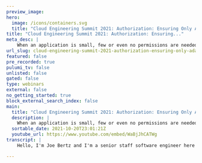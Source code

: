 ```yaml
---
preview_image:
hero:
  image: /icons/containers.svg
  title: "Cloud Engineering Summit 2021: Authorization: Ensuring Only Ada Can Access Her Files"
title: "Cloud Engineering Summit 2021: Authorization: Ensuring..."
meta_desc: |
    When an application is small, few or even no permissions are needed.  However, as they grow larger, it is common to have increasingly complex permi...
url_slug: cloud-engineering-summit-2021-authorization-ensuring-only-ada-can-access-her-files
featured: false
pre_recorded: true
pulumi_tv: false
unlisted: false
gated: false
type: webinars
external: false
no_getting_started: true
block_external_search_index: false
main:
  title: "Cloud Engineering Summit 2021: Authorization: Ensuring Only Ada Can Access Her Files"
  description: |
    When an application is small, few or even no permissions are needed.  However, as they grow larger, it is common to have increasingly complex permissions models.  While things are still small, it's easy to meet these needs through something built in-house, but as they become more complex, a better model is often needed.  The world of authorization solves precisely this problem.  There are several common models, including ACLs, RBAC, and ABAC, which work well for different use-cases.  In addition, there are several higher level architectures for implementing one of these as well as a number of different products available.  In this talk, I will discuss a high level overview of the authorization landscape.  I will then delve into more depth about how we approached this problem at both Box and Split and some of the things we considered.  I will include the pros and cons for the various options with regards to our use-cases and what we ultimately chose to do.  Talk by: Joy Ebertz
  sortable_date: 2021-10-20T23:01:21Z
  youtube_url: https://www.youtube.com/embed/WaBjJhCATWg
transcript: |
    Hello, I'm Joe Bertz and I'm a senior staff software engineer here at Split. And today I'm gonna be talking a little bit about authorization. But before we get too much into that, first of all, who am I, I like to write, I write about both running and text stuff so you can find my stuff on medium. I've worked at uh box for quite a while as well as Microsoft, a super tiny startup. And currently at Split, I'm a backend engineer. I work mostly in Java these days, but I've done a few other things. I've spent time at both Box and split on splitting up uh monoliths into microservices and microservices architecture in general. I've created uh API standards for both companies and rest API S and I've also worked quite a bit on authorization again at both Box and split. So today I'm going to go through first of all, a little bit of the difference between authentication and authorization since a lot of people get the two confused as well as a few definitions there. And then I'm going to talk a little bit about some of the different layers that you might have authorization within your company. And then I'm going to talk about some of the different types of access control and then we're going to get a little bit into some of the typical architectures at the end. So first of all, what is authentication versus authorization? So, authentication or A N is the process or action of verifying the identity of a user or process. Meanwhile, authorization or AC is the function of specifying access rights or privileges to resources ie defining the access policies. So the example I like to use is if you are going into a bar and you run into a bouncer at the door, uh The bouncer is going to ask to see your ID. And first of all, they're going to check, is it a valid ID? Like is this actually a government issued ID? Next, they're gonna ask like, do you actually match the photo on the ID? Is this ID actually for you? So they are validating your credentials. They're making sure they're valid credentials and they're making sure that they in fact represent you. This is authentication. Next, they're going to check your ID for your birth date and they're going to see if you are at least 21 years of age. And this is because they are now matching your age with the policy that the bar has about the age you need to be. In order to enter this is authorization, it is checking your permissions based on facts about you. OK. So a few more quick definitions before we get into other things. Uh Access control is the restriction of access access management is the process of restricting access, identity and access management is the framework of policies and technologies encompassing both authentication and authorization. This is also sometimes just called identity management, Aws, identity and access management or AWS I am is Amazon's specific customer facing authorization management feature. And I bring this up mostly because in a lot of context, when you see I am, they actually mean Aws, I am, they might not actually specify that they actually mean Amazon specific customer facing feature. They don't mean the more generic one that I just mentioned a minute ago. So that's something to keep in mind when you're reading more about authorization. Ok. Next, we're gonna talk about a few of the different levels of authorization you might have. Uh the first one is system and infrastructure authorization. The next one is customer facing author authorization features and the last one is application level authorization. So what do I mean by these system and infrastructure authorization? So when you have a group of users uh within your company, so I work at split. So this is the split employees shown here, you're gonna want to be able to restrict access to various things within your company. So for example, uh you want to be able to check if a user should be able to access the servers, right? Or maybe should they be able to access the production servers or should they be able to access the data, um you know, in their databases, either mysql, Mango DB, whatever or should they be able to access specific applications? So in this case, it might be salesforce or you know, something else. And the other thing to note here is that different users within your organization are going to have different authorization. So for example, as an engineer, I can access our servers but I cannot access salesforce. Meanwhile, our sales folks can access salesforce but they cannot access our databases, right? So authorization is different by user. Next, I'm going to talk a little bit about the customer facing features, which is at the totally opposite end of what authorization can mean within a company. So this is an example from Box box is a file sharing system. So uh when we collaborate a file with another user, so if I own a file and I share it with you, I can specify some of the different access rights that I want to give you on that file. So for example, I can make you an editor which means you can change it or I can say you can only view that file, right? And so you can actually change it. So I'm able to set authorization levels within the box application. This is what I mean by customer facing feature. Finally, we have the application level authorization, which is sort of putting together a bunch of different customers facing features and some other things into uh one authorization check within your application. So, um for example, uh within box, again, you might ask if Grace has access to a file, right? Maybe she doesn't have access, but is Grace on a team that has access, right? So we need to consider both of these things but not just Grace's direct access on the file. So that's that user facing feature, but there's other questions as well, right? Like is Grace's organization active, maybe they haven't paid in six months and so we've deactivated them. So, should she even be able to access box files at all? Right now? Or maybe this file has a specific feature related to it and that feature is not turned on for her organization. So that's another thing we need to consider or maybe Grace got fired last week. And so she shouldn't be able to access any of the content for her organization at all. Her account itself is not active, right? So application authorization is putting together all of these separate questions and making a single decision about whether Grace can access that particular file. OK. So that's sort of a quick overview of some of the levels of authorization and of these, I'm actually going to focus on that last one, the application level authorization for the rest of this talk, which isn't to say that this stuff doesn't apply to the other two, but that's, that's going to be my main focus for today. So, next, I want to go through some of the types of access control. So if you do an internet search, this list is pretty exhaustive. What you're going to find, there might be a couple of others, but as far as I can tell, they're basically not used. So this is mostly what you're going to find. It's a little daunting, we'll go through them a little bit at a time. Uh So for the first two, these are both about who controls the access or policies. So the first one, mandatory access control is an operating system level access control where policies are controlled by a central administrator and users cannot override policies. Meanwhile, discretionary access controls allows individual users within the system to grant access to objects. Most of the time these implementations involve the owner of an object, granting access to things that they own to other people. Owner is not actually in the formal definition, but that's how it's most often implemented. So to use an example from box, these features can live side by side. They, they do need to be a little bit separate as you might be able to tell because they have sort of conflicting definitions, but they can live side by side. So again, let's say we have an organization with a box account and the administrator of that organization is Grace, right? She is the box administrator and then Grace also has two employees within her company, Ada and Catherine. And there's also, you know, Dorothy who's in a totally separate organization. She works for a competitor, let's say so it owns a folder within her organization. Now, Grace can set a policy that says that her people within her organization cannot share content with anyone outside of her organization. This will be an example of mandatory access control grace as the admin is able to put a policy in place that doesn't, that prevents access to other people and individual users cannot override this policy. Meanwhile, however, Ada can actually collaborate this folder with Catherine and now Catherine has access. Catherine previously did not have access to this folder, but now that she's collaborated, she does have access. So this is an example of discretionary access control. Ada has granted access to Catherine as an individual user. So let's see. First two who are, which is about who controls the access policies. These next three are all about how the policies are modeled. So we have who and we have how Nora fast as you might guess. Uh you can actually combine these two in various permutations, right? So this rule set based access control is really just a combination of role based access control and mandatory access control. So I'm not really going to get too much depth about it, but it's mostly here to illustrate that you can combine these and have like pretty specific things that a lot of people use. And the final one I want to mention real fast is this policy based access control. So PBAC and a back attribute based access control are really, I would say 99% the same thing. There are, there are a few nuanced differences, but for all intents and purposes, for everything we're going to talk about here, you can consider them to be the same thing. So we're just going to cross policy based access control off the list. But if you see that know that it's pretty much the same as attribute based access control and everything we refer to about a back here. OK? So now we're gonna get into these three, the three about how the policies are modeled. So the first one you've probably heard of this mostly in the context of operating systems, but the first one is Ales. So access control us. And the idea behind Apples is you basically have a list associated with each object in your system. And that list is gonna say give list out the access rights for each user within your system. So on this folder, you might say Ada can read and write and Grace can read. And meanwhile, on this file, you know, Ada can read it and Grace can read it, right. So the big advantage to Apple is that it's really fast look up. So you know, Ada is trying to see if she can read this folder, assuming you've done your indexing correctly, you can just immediately find that access control list. And then again, you should be able to immediately look up a right. So really fast. Um sort of, and I guess the other thing that I didn't mention is this is also super fine grain control, right? You can very, very cleanly control exactly who has access to what one of the big problems here, however, is storage explosion, right? So, you know, especially within a system like box, you're going to have, you know, not a couple of files, but a lot of files, right? A lot of objects in our system. So we have to have an access control list for nearly all of them, if not all of them, right? Meanwhile, we also have a lot of users. And so when you consider the combination of access between all of these users and all of these items, you can see how that gets really large really fast. Similarly, within box, we have the ability to collaborates a group of people on a particular folder and they automatically get access to everything underneath that folder. So everything inside that folder. Now, let's say we want to move this folder into a different folder. We now have to recalculate the permissions of who should have access to this folder. And if we've individually written out a bunch of this information, we're going to have to both remove that as well as completely redes decide what he should have access to. And you can imagine this could be pretty complicated and slow depending on how many people and how many folders deep and a bunch of other questions. Right. Meanwhile, similarly, if we have a user within our system who has access to a bunch of content and she leaves the company, we're going to need to remove her access from every single one of those access control lists. And again, this could take some time as we have to update each and every single record with her name in it. So slow update. That's a big problem. OK. The next one I'm going to go through is a back and this is probably the most common type of access control. Um So our back has this really nice idea of roles. So the idea is you can assign users to roles and then you assign a set of permissions to the role as well. So if you have a user Grace who's an engineer, she gets the engineering role and let's say AA is her manager, Aa is going to get both the engineering role and the manager role as an engineering manager. Now, we can say that like engineers can read and write and managers can read and delete, for example, right? And this is really nice because if Ada decides she doesn't want to be a manager anymore and just wants to be an IC, we can really quickly just remove this rule from Ada and she's going to lose all of the permissions that she had for only being a manager. Right. Similarly, if we suddenly realize that oh, wait, managers shouldn't actually be able to delete things, we can remove that permission and every single manager is going to simultaneously lose the ability to delete. So again, it's really fast. It's really convenient. The big problem with our back was when we tried to fit that into the box use case. So in the box use case, we allow users, like I mentioned before, we allow users to collaborate individual items with anybody else, right? So we need this fine grain amount of control. And when we spent a long time trying to figure out how to map that to roles and sort of the best that we were able to come up with was sort of just doing these permutations of who can edit, who can read and you know, mapping things accordingly. As you can see, this really isn't any better than Echols. In fact, it's probably the same or worse and that we are now recording all of these permutations of who has access to what. And it has all of those same problems. We did come up with a few more fancy ways to do this, but we found that it didn't realistically save much space. And at the same time, they were really complex to make sure that they were right at all times. So long story short, this was just really hard to represent our use case. OK? So the final one I'm gonna talk about is a back or attribute based access control. And the idea with a back is that when Ada goes in to see if she can read a particular folder, we're going to find the policy that's related to reading folders, right? And then this policy is going to go and fetch any missing attributes that it might have written into the policy. And based on all of those, it's going to make a decision and respond to a. So because I was a little fuzzy, I'm gonna get into an example request and policy real fast. So an example request might be that this is again user with ID 123. So Ada wants to view, she wants to access this and she wants to view this file with ID 456. So it's a subject, wants to do an action on a particular resource. So now the policy might be something like if the action is viewed. So that's basically saying if she's trying to view the folder and the enterprise of the resource is the same as the enterprise of the subject, then permit access otherwise deny. So we're just basically saying if it is in the same enterprise as the file belongs to, then, you know, she should be able to see it. So in this case, we sort of fill in the attributes that we have from the request. So in this case, the action as we said is view. So we're gonna say a view is view and then we don't actually have the enterprise of the resource, right? But we do have the resource. So we're able to take that resource information that we have, go out and fetch the enterprise and return and fill that in now, right? And the same thing with the subject, we can go out and fetch the enterprise of data and bring it back and fill it into this policy. And now we should have all of the information we need in order to make a decision. So the really nice thing here is that we have fast update again because in this case, if we go out to a service and we change some information there or we change how something is calculated, it'll update immediately, same thing with the database, right? So we can change data's access instantaneously and it can also handle pretty complex use cases. So for example, if we have a file that's locked, then we can prevent access or maybe there's a legal hold on it, we can prevent access. So we can take all of these completely desperate features and combine them together to make a decision about whether A has access and these features don't necessarily even need to know about each other in order for them to work together for that final decision. The big problem, as you might imagine is that this whole system can be kind of slow because you're making calls out to external systems. And again, because you're calling external systems, if one of those goes down, your authorization decisions are going to go down. So it's kind of, it's kind of a mixed bag there. So throughout all of this, our choice at both split and box was to go with a back. So why a so first of all, it's an industry standard, that was something that we really wanted. We didn't want any homegrown solutions that nobody else knew about. Uh Secondly, there's no permissions update. Like that's something that was super important at both places. If permission has changed on something we wanted it updated immediately, we didn't want our customers to see a like there, we wanted it to be something that was relatively space efficient. And as I've kind of outlined going into this so far, it sort of just best fit our use case Echols and our back are a little bit too simplistic for some of the use cases we had. And so we wanted to be able to represent something that was a little bit more complicated and similar to that. I'm just going to mention real fast that it is possible to still have customer facing features that are, that are simpler built on top of a more complex system underneath, it's very hard to do the opposite. So in the box use case, they have that r back system built on top, but then they still have a back solution underneath. So what do the typical architectures for this look like? So first of all, a typical um web application might look something like this. You have a call that comes in, it's an API gateway um which calls a couple of different services Uh within that the API gateway itself might be an obvious choke point in place to put the authorization service. So you might have the API gateway call out to the authorization service, decide if the user should have access to whatever end point they're trying to, trying to call or you might try to save some time there even more and put it into the API gateway itself. So you save that network call. There are some API gateways out there that include authorization. So that is an option. Another thing you might consider is having it as a separate service that the individual services call before they execute their main code. Um And similarly, you can do this as a side card. There are pros and cons to each. Uh It's a little less obvious which is faster than it might seem at first due to cashing and a few other things. But those are two different options that you might have there. So what do we do at box at box? We have the API gateway as you see. But instead we went ahead and had it at the service level. So when uh the API gateway sends a request to the service, we have the PEP in the filter chain which is going to automatically intercept the request before it goes to any of the code in the service and calls out to the authorization service which makes the decision. Um And in box's case, we were using Bolano, which is an open source authorization, a back solution. And for PP, we built a custom library using the Jersey filter chain, like I mentioned and Jackson annotations. Uh So what do we have it split? It's pretty similar, a little bit different but pretty similar. So again, we're using the PP as a filter before we call the service. In this case, we're calling to a custom built authorization service that's mostly just a wrapper on top of a. So a is another open source solution that we're using under the hood and that's going to contain most of our policies, but we're fetching a lot of the attributes in the service itself. So it allows us to do a little bit of performance optimization there. Um Again, I guess I mentioned already we're using under the hood. And again, we're again doing a custom library with the Jersey filter chain and Jackson annotations. So that is a whirlwind through authorization. Uh Thanks for sticking with me.

---
```

